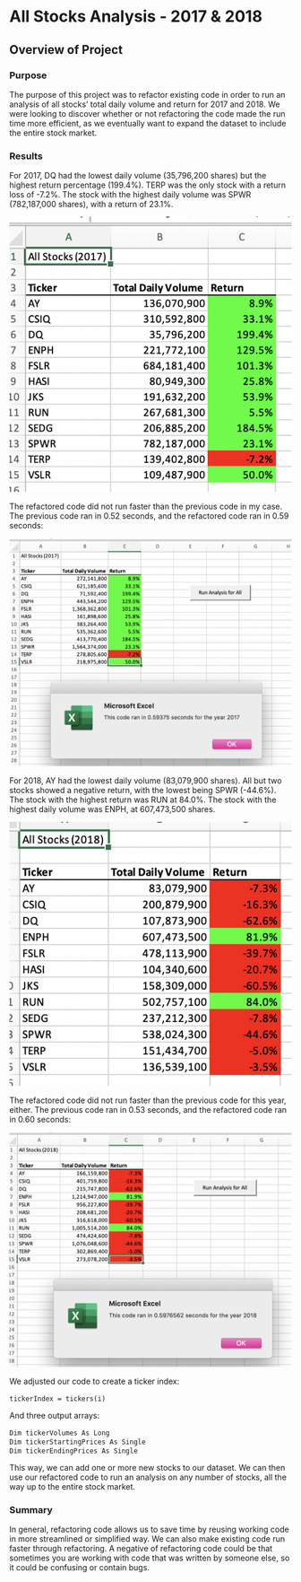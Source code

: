 # All Stocks Analysis - 2017 & 2018
## Overview of Project

### Purpose

The purpose of this project was to refactor existing code in order to run an analysis of all stocks’ total daily volume and return for 2017 and 2018. We were looking to discover whether or not refactoring the code made the run time more efficient, as we eventually want to expand the dataset to include the entire stock market.

### Results

For 2017, DQ had the lowest daily volume (35,796,200 shares) but the highest return percentage (199.4%). TERP was the only stock with a return loss of -7.2%. The stock with the highest daily volume was SPWR (782,187,000 shares), with a return of 23.1%.

![2017 Results](/Resources/2017_Results.png)

The refactored code did not run faster than the previous code in my case. The previous code ran in 0.52 seconds, and the refactored code ran in 0.59 seconds:

![2017 Refactored Code Run Time](/Resources/VBA_Challenge_2017.png)

For 2018, AY had the lowest daily volume (83,079,900 shares). All but two stocks showed a negative return, with the lowest being SPWR (-44.6%). The stock with the highest return was RUN at 84.0%. The stock with the highest daily volume was ENPH, at 607,473,500 shares.

![2018 Results](/Resources/2018_Results.png)

The refactored code did not run faster than the previous code for this year, either. The previous code ran in 0.53 seconds, and the refactored code ran in 0.60 seconds:

![2018 Refactored Code Run Time](/Resources/VBA_Challenge_2018.png)

We adjusted our code to create a ticker index:
  ```
  tickerIndex = tickers(i)
  ```
And three output arrays:
   ```
   Dim tickerVolumes As Long
   Dim tickerStartingPrices As Single
   Dim tickerEndingPrices As Single
   ```
   
This way, we can add one or more new stocks to our dataset. We can then use our refactored code to run an analysis on any number of stocks, all the way up to the entire stock market.

### Summary

In general, refactoring code allows us to save time by reusing working code in more streamlined or simplified way. We can also make existing code run faster through refactoring. A negative of refactoring code could be that sometimes you are working with code that was written by someone else, so it could be confusing or contain bugs.
